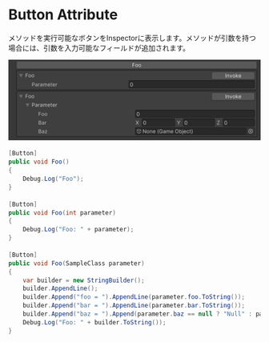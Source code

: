 # Button Attribute

メソッドを実行可能なボタンをInspectorに表示します。メソッドが引数を持つ場合には、引数を入力可能なフィールドが追加されます。

![img](../../../images/img-attribute-button.png)

```cs
[Button]
public void Foo()
{
    Debug.Log("Foo");
}

[Button]
public void Foo(int parameter)
{
    Debug.Log("Foo: " + parameter);
}

[Button]
public void Foo(SampleClass parameter)
{
    var builder = new StringBuilder();
    builder.AppendLine();
    builder.Append("foo = ").AppendLine(parameter.foo.ToString());
    builder.Append("bar = ").AppendLine(parameter.bar.ToString());
    builder.Append("baz = ").Append(parameter.baz == null ? "Null" : parameter.baz.ToString());
    Debug.Log("Foo: " + builder.ToString());
}
```
